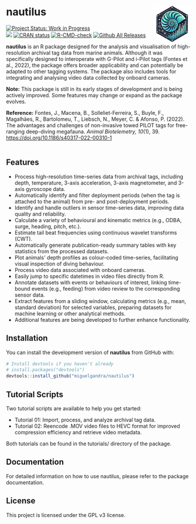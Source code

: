 
# nautilus <img src="resources/nautilus-logo.png" align="right" width="100" />

[![Project Status: Work in Progress](https://img.shields.io/badge/status-WIP-orange)](https://www.repostatus.org/#wip)  
[![](https://img.shields.io/badge/lifecycle-experimental-orange.svg)](https://lifecycle.r-lib.org/articles/stages.html#experimental)
[![CRAN status](https://www.r-pkg.org/badges/version/nautilus)](https://CRAN.R-project.org/package=nautilus)
[![R-CMD-check](https://github.com/miguelgandra/nautilus/actions/workflows/R-CMD-check.yaml/badge.svg)](https://github.com/miguelgandra/nautilus/actions/workflows/R-CMD-check.yaml)
[![Github All Releases](https://img.shields.io/github/downloads/miguelgandra/nautilus/total.svg)]()


**nautilus** is an R package designed for the analysis and visualisation of high-resolution archival tag data from marine animals.
Although it was specifically designed to interoperate with G-Pilot and i-Pilot tags (Fontes et al., 2022), the package offers broader applicability and can potentially be adapted to other tagging systems.
The package also includes tools for integrating and analysing video data collected by onboard cameras.

**Note:** This package is still in its early stages of development and is being actively improved. Some features may change or expand as the package evolves.

**Reference:**
Fontes, J., Macena, B., Solleliet-Ferreira, S., Buyle, F., Magalhães, R., Bartolomeu, T., Liebsch, N., Meyer, C. & Afonso, P. (2022). The advantages and challenges of non-invasive towed PILOT tags for free-ranging deep-diving megafauna. *Animal Biotelemetry, 10*(1), 39. https://doi.org/10.1186/s40317-022-00310-1
<br/><br/>

## Features

- Process high-resolution time-series data from archival tags, including depth, temperature, 3-axis acceleration, 3-axis magnetometer, and 3-axis gyroscope data.
- Automatically identify and filter deployment periods (when the tag is attached to the animal) from pre- and post-deployment periods.
- Identify and handle outliers in sensor time-series data, improving data quality and reliability.
- Calculate a variety of behavioural and kinematic metrics (e.g., ODBA, surge, heading, pitch, etc.).
- Estimate tail beat frequencies using continuous wavelet transforms (CWT).
- Automatically generate publication-ready summary tables with key statistics from the processed datasets.
- Plot animals' depth profiles as colour-coded time-series, facilitating visual inspection of diving behaviour.
- Process video data associated with onboard cameras.
- Easily jump to specific datetimes in video files directly from R.
- Annotate datasets with events or behaviours of interest, linking time-bound events (e.g., feeding) from video review to the corresponding sensor data.
- Extract features from a sliding window, calculating metrics (e.g., mean, standard deviation) for selected variables, preparing datasets for machine learning or other analytical methods.
- Additional features are being developed to further enhance functionality.


## Installation

You can install the development version of **nautilus** from GitHub with:

```r
# Install devtools if you haven't already
# install.packages("devtools")
devtools::install_github("miguelgandra/nautilus")
```

## Tutorial Scripts

Two tutorial scripts are available to help you get started:
- Tutorial 01: Import, process, and analyze archival tag data.
- Tutorial 02: Reencode .MOV video files to HEVC format for improved compression efficiency and retrieve video metadata.

Both tutorials can be found in the tutorials/ directory of the package.


## Documentation

For detailed information on how to use nautilus, please refer to the package documentation.


## License
This project is licensed under the GPL v3 license.

